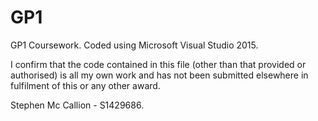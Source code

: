 # GP1
GP1 Coursework.
Coded using Microsoft Visual Studio 2015.

I confirm that the code contained in this file (other than that provided or
authorised) is all my own work and has not been submitted elsewhere in
fulfilment of this or any other award.

Stephen Mc Callion - S1429686.

